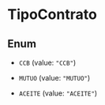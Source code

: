 
# TipoContrato

## Enum


* `CCB` (value: `"CCB"`)

* `MUTUO` (value: `"MUTUO"`)

* `ACEITE` (value: `"ACEITE"`)



